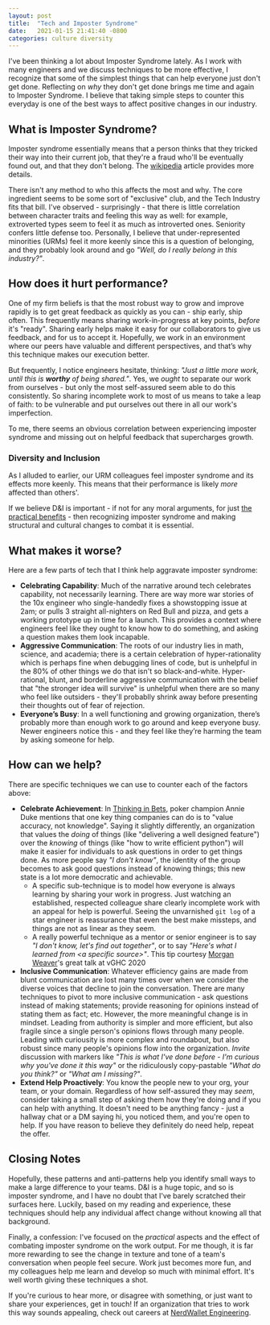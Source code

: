 ```yaml
---
layout: post
title:  "Tech and Imposter Syndrome"
date:   2021-01-15 21:41:40 -0800
categories: culture diversity
---
```

I've been thinking a lot about Imposter Syndrome lately. As I work with many engineers and we discuss techniques to be more effective, I recognize that some of the simplest things that can help everyone just don't get done. Reflecting on _why_ they don't get done brings me time and again to Imposter Syndrome. I believe that taking simple steps to counter this everyday is one of the best ways to affect positive changes in our industry.

## What is Imposter Syndrome?
Imposter syndrome essentially means that a person thinks that they tricked their way into their current job, that they're a fraud who'll be eventually found out, and that they don't belong. The [wikipedia](imposter-syndrome) article provides more details.

There isn't any method to who this affects the most and why. The core ingredient seems to be some sort of "exclusive" club, and the Tech Industry fits that bill. I've observed - surprisingly - that there is little correlation between character traits and feeling this way as well: for example, extroverted types seem to feel it as much as introverted ones. Seniority confers little defense too. Personally, I believe that under-represented minorities (URMs) feel it more keenly since this is a question of belonging, and they probably look around and go _"Well, do I really belong in this industry?"_.

## How does it hurt performance?
One of my firm beliefs is that the most robust way to grow and improve rapidly is to get great feedback as quickly as you can - ship early, ship often. This frequently means sharing work-in-progress at key points, _before_ it's "ready". Sharing early helps make it easy for our collaborators to give us feedback, and for us to accept it. Hopefully, we work in an environment where our peers have valuable and different perspectives, and that’s why this technique makes our execution better.

But frequently, I notice engineers hesitate, thinking: _"Just a little more work, until this is **worthy** of being shared."_. Yes, we _ought_ to separate our work from ourselves - but only the most self-assured seem able to do this consistently. So sharing incomplete work to most of us means to take a leap of faith: to be vulnerable and put ourselves out there in all our work's imperfection.

To me, there seems an obvious correlation between experiencing imposter syndrome and missing out on helpful feedback that supercharges growth.

### Diversity and Inclusion
As I alluded to earlier, our URM colleagues feel imposter syndrome and its effects more keenly. This means that their performance is likely _more_ affected than others'.

If we believe D&I is important - if not for any moral arguments, for just [the practical benefits](why-di) - then recognizing imposter syndrome and making structural and cultural changes to combat it is essential.

## What makes it worse?
Here are a few parts of tech that I think help aggravate imposter syndrome:

* **Celebrating Capability**: Much of the narrative around tech celebrates capability, not necessarily learning. There are way more war stories of the 10x engineer who single-handedly fixes a showstopping issue at 2am; or pulls 3 straight all-nighters on Red Bull and pizza, and gets a working prototype up in time for a launch. This provides a context where engineers feel like they ought to know how to do something, and asking a question makes them look incapable.
* **Aggressive Communication**: The roots of our industry lies in math, science, and academia; there is a certain celebration of hyper-rationality which is perhaps fine when debugging lines of code, but is unhelpful in the 80% of other things we do that isn't so black-and-white. Hyper-rational, blunt, and borderline aggressive communication with the belief that "the stronger idea will survive" is unhelpful when there are so many who feel like outsiders - they'll probablly shrink away before presenting their thoughts out of fear of rejection.
* **Everyone’s Busy**: In a well functioning and growing organization, there’s probably more than enough work to go around and keep everyone busy. Newer engineers notice this - and they feel like they’re harming the team by asking someone for help.

## How can we help?
There are specific techniques we can use to counter each of the factors above:

* **Celebrate Achievement**: In [Thinking in Bets](bets), poker champion Annie Duke mentions that one key thing companies can do is to "value accuracy, not knowledge". Saying it slightly differently, an organization that values the _doing_ of things (like "delivering a well designed feature") over the _knowing_ of things (like "how to write efficient python") will make it easier for individuals to ask questions in order to get things done. As more people say _"I don't know"_, the identity of the group becomes to ask good questions instead of knowing things; this new state is a lot more democratic and achievable.
  * A specific sub-technique is to model how everyone is always learning by sharing your work in progress. Just watching an established, respected colleague share clearly incomplete work with an appeal for help is powerful. Seeing the unvarnished `git log` of a star engineer is reassurance that even the best make missteps, and things are not as linear as they seem.
  * A really powerful technique as a mentor or senior engineer is to say _"I don't know, let's find out together"_, or to say _"Here's what I learned from \<a specific source>"_. This tip courtesy [Morgan Weaver](mweaver-linkedin)'s great talk at vGHC 2020
* **Inclusive Communication**: Whatever efficiency gains are made from blunt communication are lost many times over when we consider the diverse voices that decline to join the conversation. There are many techniques to pivot to more inclusive communication - ask questions instead of making statements; provide reasoning for opinions instead of stating them as fact; etc. However, the more meaningful change is in mindset. Leading from authority is simpler and more efficient, but also fragile since a single person's opinions flows through many people. Leading with curiousity is more complex and roundabout, but also robust since many people's opinions flow into the organization. _Invite_ discussion with markers like _"This is what I've done before - I'm curious why you've done it this way"_ or the ridiculously copy-pastable _"What do you think?"_ or _"What am I missing?"_.
* **Extend Help Proactively**: You know the people new to your org, your team, or your domain. Regardless of how self-assured they may _seem_, consider taking a small step of asking them how they're doing and if you can help with anything. It doesn't need to be anything fancy - just a hallway chat or a DM saying hi, you noticed them, and you're open to help. If you have reason to believe they definitely do need help, repeat the offer.

## Closing Notes
Hopefully, these patterns and anti-patterns help you identify small ways to make a large difference to your teams. D&I is a huge topic, and so is imposter syndrome, and I have no doubt that I've barely scratched their surfaces here. Luckily, based on my reading and experience, these techniques should help any individual affect change without knowing all that background.

Finally, a confession: I've focused on the _practical_ aspects and the effect of combating imposter syndrome on the work output. For me though, it is far more rewarding to see the change in texture and tone of a team's conversation when people feel secure. Work just becomes more fun, and my colleagues help me learn and develop so much with minimal effort. It's well worth giving these techniques a shot.

If you're curious to hear more, or disagree with something, or just want to share your experiences, get in touch! If an organization that tries to work this way sounds appealing, check out careers at [NerdWallet Engineering](nw). 

[imposter-syndrome]: https://en.wikipedia.org/wiki/Impostor_syndrome
[why-di]: https://www.greatplacetowork.com/resources/blog/why-is-diversity-inclusion-in-the-workplace-important
[bets]: https://www.amazon.com/Thinking-Bets-Making-Smarter-Decisions-ebook/dp/B074DG9LQF
[mweaver-linkedin]: https://www.linkedin.com/in/morgan-weaver-03061114/
[nw]: https://www.nerdwallet.com/careers/engineering